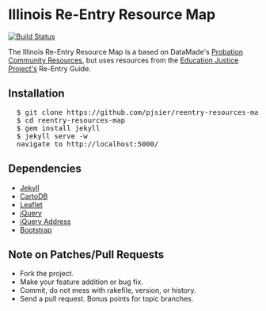 # Illinois Re-Entry Resource Map

[![Build Status](https://travis-ci.org/ReEntryCoLab/reentry-resources-map.svg?branch=master)](https://travis-ci.org/ReEntryCoLab/reentry-resources-map)

The Illinois Re-Entry Resource Map is a based on DataMade's
[Probation Community Resources](https://github.com/datamade/probation-resources-map),
but uses resources from the [Education Justice Project's](http://www.educationjustice.net/home/)
Re-Entry Guide.

## Installation

<pre>
  $ git clone https://github.com/pjsier/reentry-resources-map.git
  $ cd reentry-resources-map
  $ gem install jekyll
  $ jekyll serve -w
  navigate to http://localhost:5000/
</pre>

## Dependencies

* [Jekyll](http://jekyllrb.com)
* [CartoDB](http://docs.cartodb.com/cartodb-platform/cartodb-js.html)
* [Leaflet](http://leafletjs.com)
* [jQuery](http://jquery.org)
* [jQuery Address](http://www.asual.com/jquery/address)
* [Bootstrap](http://getbootstrap.com)

## Note on Patches/Pull Requests

* Fork the project.
* Make your feature addition or bug fix.
* Commit, do not mess with rakefile, version, or history.
* Send a pull request. Bonus points for topic branches.
